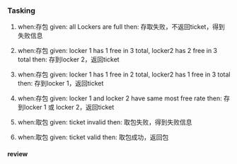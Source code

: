 ### Tasking

1. when:存包  given: all Lockers are full                             then: 存取失败，不返回ticket，得到失败信息

2. when:存包  given: locker 1 has 1 free in 3 total, locker2 has 2 free in 3 total 
   then: 存到locker 2，返回ticket

3. when:存包  given: locker 1 has 1 free in 2 total, locker2 has 1 free in 3 total
   then: 存到locker 1，返回ticket

4. when:存包  given: locker 1 and locker 2 have same most free rate
   then: 存到locker 1 或 locker 2，返回ticket

5. when:取包  given: ticket invalid                                   then: 取包失败，得到失败信息

6. when:取包  given: ticket valid                                     then: 取包成功，返回包

#### review